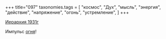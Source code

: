+++
title="097"
taxonomies.tags = [
 "космос",
 "Дух",
 "мысль",
 "энергия",
 "действие",
 "напряжение",
 "огонь",
 "устремление",
]
+++

[Иерархия 1931г](/agni/1931)

Импульс [огня](/tags/огонь)!   

